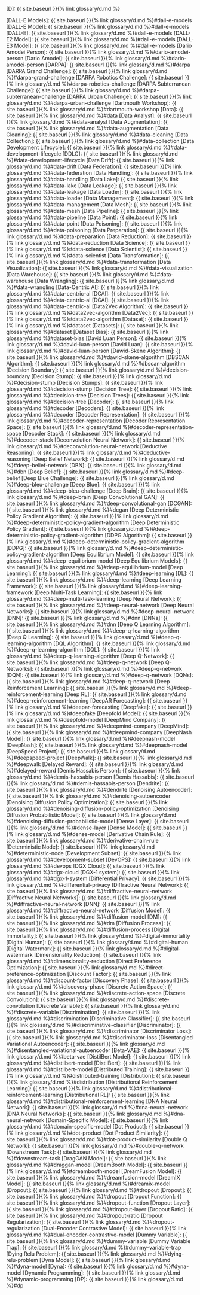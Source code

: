 [D]: {{ site.baseurl }}{% link glossary/d.md %}

[DALL-E Models]: {{ site.baseurl }}{% link glossary/d.md %}#dall-e-models
[DALL-E Model]: {{ site.baseurl }}{% link glossary/d.md %}#dall-e-models
[DALL-E]: {{ site.baseurl }}{% link glossary/d.md %}#dall-e-models
[DALL-E2 Model]: {{ site.baseurl }}{% link glossary/d.md %}#dall-e-models
[DALL-E3 Model]: {{ site.baseurl }}{% link glossary/d.md %}#dall-e-models
[Dario Amodei Person]: {{ site.baseurl }}{% link glossary/d.md %}#dario-amodei-person
[Dario Amodei]: {{ site.baseurl }}{% link glossary/d.md %}#dario-amodei-person
[DARPA]: {{ site.baseurl }}{% link glossary/d.md %}#darpa
[DARPA Grand Challenge]: {{ site.baseurl }}{% link glossary/d.md %}#darpa-grand-challenge
[DARPA Robotics Challenge]: {{ site.baseurl }}{% link glossary/d.md %}#darpa-robotics-challenge
[DARPA Subterranean Challenge]: {{ site.baseurl }}{% link glossary/d.md %}#darpa-subterranean-challenge
[DARPA Urban Challenge]: {{ site.baseurl }}{% link glossary/d.md %}#darpa-urban-challenge
[Dartmouth Workshop]: {{ site.baseurl }}{% link glossary/d.md %}#dartmouth-workshop
[Data]: {{ site.baseurl }}{% link glossary/d.md %}#data
[Data Analyst]: {{ site.baseurl }}{% link glossary/d.md %}#data-analyst
[Data Augmentation]: {{ site.baseurl }}{% link glossary/d.md %}#data-augmentation
[Data Cleaning]: {{ site.baseurl }}{% link glossary/d.md %}#data-cleaning
[Data Collection]: {{ site.baseurl }}{% link glossary/d.md %}#data-collection
[Data Development Lifecycle]: {{ site.baseurl }}{% link glossary/d.md %}#data-development-lifecycle
[DDLC]: {{ site.baseurl }}{% link glossary/d.md %}#data-development-lifecycle
[Data Drift]: {{ site.baseurl }}{% link glossary/d.md %}#data-drift
[Data Federation]: {{ site.baseurl }}{% link glossary/d.md %}#data-federation
[Data Handling]: {{ site.baseurl }}{% link glossary/d.md %}#data-handling
[Data Lake]: {{ site.baseurl }}{% link glossary/d.md %}#data-lake
[Data Leakage]: {{ site.baseurl }}{% link glossary/d.md %}#data-leakage
[Data Loader]: {{ site.baseurl }}{% link glossary/d.md %}#data-loader
[Data Management]: {{ site.baseurl }}{% link glossary/d.md %}#data-management
[Data Mesh]: {{ site.baseurl }}{% link glossary/d.md %}#data-mesh
[Data Pipeline]: {{ site.baseurl }}{% link glossary/d.md %}#data-pipeline
[Data Point]: {{ site.baseurl }}{% link glossary/d.md %}#data-point
[Data Poisoning]: {{ site.baseurl }}{% link glossary/d.md %}#data-poisoning
[Data Preparation]: {{ site.baseurl }}{% link glossary/d.md %}#data-preparation
[Data Reduction]: {{ site.baseurl }}{% link glossary/d.md %}#data-reduction
[Data Science]: {{ site.baseurl }}{% link glossary/d.md %}#data-science
[Data Scientist]: {{ site.baseurl }}{% link glossary/d.md %}#data-scientist
[Data Transformation]: {{ site.baseurl }}{% link glossary/d.md %}#data-transformation
[Data Visualization]: {{ site.baseurl }}{% link glossary/d.md %}#data-visualization
[Data Warehouse]: {{ site.baseurl }}{% link glossary/d.md %}#data-warehouse
[Data Wrangling]: {{ site.baseurl }}{% link glossary/d.md %}#data-wrangling
[Data-Centric AI]: {{ site.baseurl }}{% link glossary/d.md %}#data-centric-ai
[DCAI]: {{ site.baseurl }}{% link glossary/d.md %}#data-centric-ai
[DCAI]: {{ site.baseurl }}{% link glossary/d.md %}#data-centric-ai
[Data2Vec Algorithm]: {{ site.baseurl }}{% link glossary/d.md %}#data2vec-algorithm
[Data2Vec]: {{ site.baseurl }}{% link glossary/d.md %}#data2vec-algorithm
[Dataset]: {{ site.baseurl }}{% link glossary/d.md %}#dataset
[Datasets]: {{ site.baseurl }}{% link glossary/d.md %}#dataset
[Dataset Bias]: {{ site.baseurl }}{% link glossary/d.md %}#dataset-bias
[David Luan Person]: {{ site.baseurl }}{% link glossary/d.md %}#david-luan-person
[David Luan]: {{ site.baseurl }}{% link glossary/d.md %}#david-luan-person
[Dawid-Skene Algorithm]: {{ site.baseurl }}{% link glossary/d.md %}#dawid-skene-algorithm
[DBSCAN Algorithm]: {{ site.baseurl }}{% link glossary/d.md %}#dbscan-algorithm
[Decision Boundary]: {{ site.baseurl }}{% link glossary/d.md %}#decision-boundary
[Decision Stump]: {{ site.baseurl }}{% link glossary/d.md %}#decision-stump
[Decision Stumps]: {{ site.baseurl }}{% link glossary/d.md %}#decision-stump
[Decision Tree]: {{ site.baseurl }}{% link glossary/d.md %}#decision-tree
[Decision Trees]: {{ site.baseurl }}{% link glossary/d.md %}#decision-tree
[Decoder]: {{ site.baseurl }}{% link glossary/d.md %}#decoder
[Decoders]: {{ site.baseurl }}{% link glossary/d.md %}#decoder
[Decoder Representation]: {{ site.baseurl }}{% link glossary/d.md %}#decoder-representation
[Decoder Representation Space]: {{ site.baseurl }}{% link glossary/d.md %}#decoder-representation-space
[Decoder Stack]: {{ site.baseurl }}{% link glossary/d.md %}#decoder-stack
[Deconvolution Neural Network]: {{ site.baseurl }}{% link glossary/d.md %}#deconvolution-neural-network
[Deductive Reasoning]: {{ site.baseurl }}{% link glossary/d.md %}#deductive-reasoning
[Deep Belief Network]: {{ site.baseurl }}{% link glossary/d.md %}#deep-belief-network
[DBN]: {{ site.baseurl }}{% link glossary/d.md %}#dbn
[Deep Belief]: {{ site.baseurl }}{% link glossary/d.md %}#deep-belief
[Deep Blue Challenge]: {{ site.baseurl }}{% link glossary/d.md %}#deep-bleu-challenge
[Deep Blue]: {{ site.baseurl }}{% link glossary/d.md %}#deep-bleu-challenge
[Deep Brain]: {{ site.baseurl }}{% link glossary/d.md %}#deep-brain
[Deep Convolutional GAN]: {{ site.baseurl }}{% link glossary/d.md %}#deep-convolutional-gan
[DCGAN]: {{ site.baseurl }}{% link glossary/d.md %}#dcgan
[Deep Deterministic Policy Gradient Algorithm]: {{ site.baseurl }}{% link glossary/d.md %}#deep-deterministic-policy-gradient-algorithm
[Deep Deterministic Policy Gradient]: {{ site.baseurl }}{% link glossary/d.md %}#deep-deterministic-policy-gradient-algorithm
[DDPG Algorithm]: {{ site.baseurl }}{% link glossary/d.md %}#deep-deterministic-policy-gradient-algorithm
[DDPG]: {{ site.baseurl }}{% link glossary/d.md %}#deep-deterministic-policy-gradient-algorithm
[Deep Equilibrium Model]: {{ site.baseurl }}{% link glossary/d.md %}#deep-equilibrium-model
[Deep Equilibrium Models]: {{ site.baseurl }}{% link glossary/d.md %}#deep-equilibrium-model
[Deep Learning]: {{ site.baseurl }}{% link glossary/d.md %}#deep-learning
[DL]: {{ site.baseurl }}{% link glossary/d.md %}#deep-learning
[Deep Learning Framework]: {{ site.baseurl }}{% link glossary/d.md %}#deep-learning-framework
[Deep Multi-Task Learning]: {{ site.baseurl }}{% link glossary/d.md %}#deep-multi-task-learning
[Deep Neural Network]: {{ site.baseurl }}{% link glossary/d.md %}#deep-neural-network
[Deep Neural Networks]: {{ site.baseurl }}{% link glossary/d.md %}#deep-neural-network
[DNN]: {{ site.baseurl }}{% link glossary/d.md %}#dnn
[DNNs]: {{ site.baseurl }}{% link glossary/d.md %}#dnn
[Deep Q Learning Algorithm]: {{ site.baseurl }}{% link glossary/d.md %}#deep-q-learning-algorithm
[Deep Q Learning]: {{ site.baseurl }}{% link glossary/d.md %}#deep-q-learning-algorithm
[DQL Algorithm]: {{ site.baseurl }}{% link glossary/d.md %}#deep-q-learning-algorithm
[DQL]: {{ site.baseurl }}{% link glossary/d.md %}#deep-q-learning-algorithm
[Deep Q-Network]: {{ site.baseurl }}{% link glossary/d.md %}#deep-q-network
[Deep Q-Networks]: {{ site.baseurl }}{% link glossary/d.md %}#deep-q-network
[DQN]: {{ site.baseurl }}{% link glossary/d.md %}#deep-q-network
[DQNs]: {{ site.baseurl }}{% link glossary/d.md %}#deep-q-network
[Deep Reinforcement Learning]: {{ site.baseurl }}{% link glossary/d.md %}#deep-reinforcement-learning
[Deep RL]: {{ site.baseurl }}{% link glossary/d.md %}#deep-reinforcement-learning
[DeepAR Forecasting]: {{ site.baseurl }}{% link glossary/d.md %}#deepar-forecasting
[Deepfake]: {{ site.baseurl }}{% link glossary/d.md %}#deepfake
[Deepfold Model]: {{ site.baseurl }}{% link glossary/d.md %}#deepfold-model
[DeepMind Company]: {{ site.baseurl }}{% link glossary/d.md %}#deepmind-company
[DeepMind]: {{ site.baseurl }}{% link glossary/d.md %}#deepmind-company
[DeepNash Model]: {{ site.baseurl }}{% link glossary/d.md %}#deepnash-model
[DeepNash]: {{ site.baseurl }}{% link glossary/d.md %}#deepnash-model
[DeepSpeed Project]: {{ site.baseurl }}{% link glossary/d.md %}#deepspeed-project
[DeepWalk]: {{ site.baseurl }}{% link glossary/d.md %}#deepwalk
[Delayed Reward]: {{ site.baseurl }}{% link glossary/d.md %}#delayed-reward
[Demis Hassabis Person]: {{ site.baseurl }}{% link glossary/d.md %}#demis-hassabis-person
[Demis Hassabis]: {{ site.baseurl }}{% link glossary/d.md %}#demis-hassabis-person
[Dendrite]: {{ site.baseurl }}{% link glossary/d.md %}#dendrite
[Denoising Autoencoder]: {{ site.baseurl }}{% link glossary/d.md %}#denoising-autoencoder
[Denoising Diffusion Policy Optimization]: {{ site.baseurl }}{% link glossary/d.md %}#denoising-diffusion-policy-optimization
[Denoising Diffusion Probabilistic Model]: {{ site.baseurl }}{% link glossary/d.md %}#denoising-diffusion-probabilistic-model
[Dense Layer]: {{ site.baseurl }}{% link glossary/d.md %}#dense-layer
[Dense Model]: {{ site.baseurl }}{% link glossary/d.md %}#dense-model
[Derivative Chain Rule]: {{ site.baseurl }}{% link glossary/d.md %}#derivative-chain-rule
[Deterministic Node]: {{ site.baseurl }}{% link glossary/d.md %}#deterministic-node
[Development Subset]: {{ site.baseurl }}{% link glossary/d.md %}#development-subset
[DevOPS]: {{ site.baseurl }}{% link glossary/d.md %}#devops
[DGX Cloud]: {{ site.baseurl }}{% link glossary/d.md %}#dgx-cloud
[DGX-1 system]: {{ site.baseurl }}{% link glossary/d.md %}#dgx-1-system
[Differential Privacy]: {{ site.baseurl }}{% link glossary/d.md %}#differential-privacy
[Diffractive Neural Network]: {{ site.baseurl }}{% link glossary/d.md %}#diffractive-neural-network
[Diffractive Neural Networks]: {{ site.baseurl }}{% link glossary/d.md %}#diffractive-neural-network
[DNN]: {{ site.baseurl }}{% link glossary/d.md %}#diffractive-neural-network
[Diffusion Model]: {{ site.baseurl }}{% link glossary/d.md %}#diffusion-model
[DM]: {{ site.baseurl }}{% link glossary/d.md %}#dm
[Diffusion Process]: {{ site.baseurl }}{% link glossary/d.md %}#diffusion-process
[Digital Immortality]: {{ site.baseurl }}{% link glossary/d.md %}#digital-immortality
[Digital Human]: {{ site.baseurl }}{% link glossary/d.md %}#digital-human
[Digital Watermark]: {{ site.baseurl }}{% link glossary/d.md %}#digital-watermark
[Dimensionality Reduction]: {{ site.baseurl }}{% link glossary/d.md %}#dimensionality-reduction
[Direct Preference Optimization]: {{ site.baseurl }}{% link glossary/d.md %}#direct-preference-optimization
[Discount Factor]: {{ site.baseurl }}{% link glossary/d.md %}#discount-factor
[Discovery Phase]: {{ site.baseurl }}{% link glossary/d.md %}#discovery-phase
[Discrete Action Space]: {{ site.baseurl }}{% link glossary/d.md %}#discrete-action-space
[Discrete Convolution]: {{ site.baseurl }}{% link glossary/d.md %}#discrete-convolution
[Discrete Variable]: {{ site.baseurl }}{% link glossary/d.md %}#discrete-variable
[Discrimination]: {{ site.baseurl }}{% link glossary/d.md %}#discrimination
[Discriminative Classifier]: {{ site.baseurl }}{% link glossary/d.md %}#discriminative-classifier
[Discriminator]: {{ site.baseurl }}{% link glossary/d.md %}#discriminator
[Discriminator Loss]: {{ site.baseurl }}{% link glossary/d.md %}#discriminator-loss
[Disentangled Variational Autoencoder]: {{ site.baseurl }}{% link glossary/d.md %}#disentangled-variational-autoencoder
[Beta-VAE]: {{ site.baseurl }}{% link glossary/d.md %}#beta-vae
[DistilBert Model]: {{ site.baseurl }}{% link glossary/d.md %}#distilbert-model
[DistilBert]: {{ site.baseurl }}{% link glossary/d.md %}#distilbert-model
[Distributed Training]: {{ site.baseurl }}{% link glossary/d.md %}#distributed-training
[Distribution]: {{ site.baseurl }}{% link glossary/d.md %}#distribution
[Distributional Reinforcement Learning]: {{ site.baseurl }}{% link glossary/d.md %}#distributional-reinforcement-learning
[Distributional RL]: {{ site.baseurl }}{% link glossary/d.md %}#distributional-reinforcement-learning
[DNA Neural Network]: {{ site.baseurl }}{% link glossary/d.md %}#dna-neural-network
[DNA Neural Networks]: {{ site.baseurl }}{% link glossary/d.md %}#dna-neural-network
[Domain-Specific Model]: {{ site.baseurl }}{% link glossary/d.md %}#domain-specific-model
[Dot Product]: {{ site.baseurl }}{% link glossary/d.md %}#dot-product
[Dot Product Similarity]: {{ site.baseurl }}{% link glossary/d.md %}#dot-product-similarity
[Double Q Network]: {{ site.baseurl }}{% link glossary/d.md %}#double-q-network
[Downstream Task]: {{ site.baseurl }}{% link glossary/d.md %}#downstream-task
[DragGAN Model]: {{ site.baseurl }}{% link glossary/d.md %}#draggan-model
[DreamBooth Model]: {{ site.baseurl }}{% link glossary/d.md %}#dreambooth-model
[DreamFusion Model]: {{ site.baseurl }}{% link glossary/d.md %}#dreamfusion-model
[DreamIX Model]: {{ site.baseurl }}{% link glossary/d.md %}#dreamix-model
[Dropout]: {{ site.baseurl }}{% link glossary/d.md %}#dropout
[Dropout]: {{ site.baseurl }}{% link glossary/d.md %}#dropout
[Dropout Function]: {{ site.baseurl }}{% link glossary/d.md %}#dropout-function
[Dropout Layer]: {{ site.baseurl }}{% link glossary/d.md %}#dropout-layer
[Dropout Ratio]: {{ site.baseurl }}{% link glossary/d.md %}#dropout-ratio
[Dropout Regularization]: {{ site.baseurl }}{% link glossary/d.md %}#dropout-regularization
[Dual-Encoder Contrastive Model]: {{ site.baseurl }}{% link glossary/d.md %}#dual-encoder-contrastive-model
[Dummy Variable]: {{ site.baseurl }}{% link glossary/d.md %}#dummy-variable
[Dummy Variable Trap]: {{ site.baseurl }}{% link glossary/d.md %}#dummy-variable-trap
[Dying Relu Problem]: {{ site.baseurl }}{% link glossary/d.md %}#dying-relu-problem
[Dyna Model]: {{ site.baseurl }}{% link glossary/d.md %}#dyna-model
[Dyna]: {{ site.baseurl }}{% link glossary/d.md %}#dyna-model
[Dynamic Programming]: {{ site.baseurl }}{% link glossary/d.md %}#dynamic-programming
[DP]: {{ site.baseurl }}{% link glossary/d.md %}#dp
